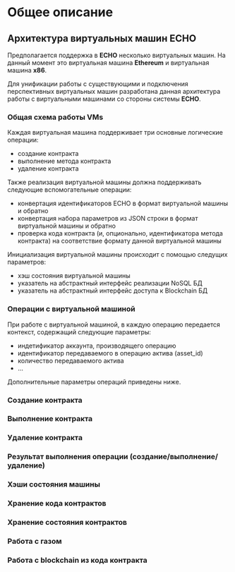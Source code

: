 # Общее описание

## Архитектура виртуальных машин ECHO

Предполагается поддержка в **ECHO** несколько виртуальных машин. На данный момент это виртуальная машина **Ethereum** и виртуальная машина **x86**.

Для унификации работы с существующими и подключения перспективных виртуальных машин разработана данная архитектура работы с виртуальными машинами со стороны системы **ECHO**.

### Общая схема работы VMs

Каждая виртуальная машина поддерживает три основные логические операции:

* создание контракта
* выполнение метода контракта
* удаление контракта

Также реализация виртуальной машины должна поддерживать следующие вспомогательные операции:

* конвертация идентификаторов ECHO в формат виртуальной машины и обратно
* конвертация набора параметров из JSON строки в формат виртуальной машины и обратно
* проверка кода контракта \(и, опционально, идентификатора метода контракта\) на соответствие формату данной виртуальной машины

Инициализация виртуальной машины происходит с помощью следущих параметров:

* хэш состояния виртуальной машины
* указатель на абстрактный интерфейс реализации NoSQL БД
* указатель на абстрактный интерфейс доступа к Blockchain БД

### Операции с виртуальной машиной

При работе с виртуальной машиной, в каждую операцию передается контекст,
содержащий следующие параметры:

* индетификатор аккаунта, производящего операцию
* идентификатор передаваемого в операцию актива (asset_id)
* количество передаваемого актива
* ...

Дополнительные параметры операций приведены ниже.

### Создание контракта

### Выполнение контракта

### Удаление контракта

### Результат выполнения операции (создание/выполнение/удаление)

### Хэши состояния машины

### Хранение кода контрактов

### Хранение состояния контрактов

### Работа с газом

### Работа с blockchain из кода контракта